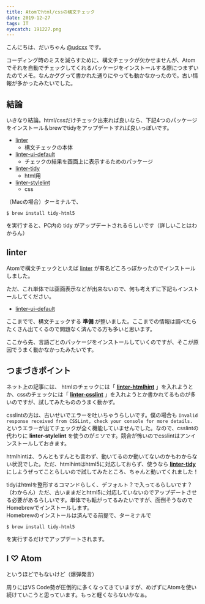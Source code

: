 ```yaml
---
title: Atomでhtml/cssの構文チェック
date: 2019-12−27
tags: IT
eyecatch: 191227.png
---
```


こんにちは、だいちゃん [@udcxx](https://twitter.com/udc_xx) です。

コーディング時のミスを減らすために、構文チェックが欠かせませんが、Atomでそれを自動でチェックしてくれるパッケージをインストールする際につまずいたのでメモ。なんかググって書かれた通りにやっても動かなかったので。古い情報が多かったみたいでした。

## 結論

いきなり結論。html/cssだけチェック出来れば良いなら、下記4つのパッケージをインストール＆brewでtidyをアップデートすれば良いっぽいです。

* [linter](https://atom.io/packages/linter)
  * 構文チェックの本体
* [linter-ui-default](https://atom.io/packages/linter-ui-default)
  * チェックの結果を画面上に表示するためのパッケージ
* [linter-tidy](https://atom.io/packages/linter-tidy)
  * html用
* [linter-stylelint](https://atom.io/packages/linter-stylelint)
  * css

（Macの場合）ターミナルで、

```
$ brew install tidy-html5
```

を実行すると、PC内の tidy がアップデートされるらしいです（詳しいことはわからん）

## linter

Atomで構文チェックといえば [linter](https://atom.io/packages/linter) が有名どころっぽかったのでインストールしました。

ただ、これ単体では画面表示などが出来ないので、何も考えずに下記もインストールしてください。

* [linter-ui-default](https://atom.io/packages/linter-ui-default)

ここまでで、構文チェックする **準備** が整いました。ここまでの情報は調べたらたくさん出てくるので問題なく済んでる方も多いと思います。

ここから先、言語ごとのパッケージをインストールしていくのですが、そこが原因でうまく動かなかったみたいです。

## つまづきポイント

ネット上の記事には、 htmlのチェックには「 **[linter-htmlhint](https://atom.io/packages/linter-htmlhint)** 」を入れようとか、cssのチェックには「 **[linter-csslint](https://atom.io/packages/linter-csslint)** 」を入れようとか書かれてるものが多いのですが、試してみたもののうまく動かず。

csslintの方は、古いせいでエラーを吐いちゃうらしいです。僕の場合も `Invalid response received from CSSLint, check your console for more details.` というエラーが出てチェックが全く機能していませんでした。なので、csslintの代わりに **linter-stylelint** を使うのがミソです。競合が怖いのでcsslintはアンインストールしておきます。

htmlhintは、うんともすんとも言わず、動いてるのか動いてないのかもわからない状況でした。ただ、htmlhintはhtml5に対応しておらず、使うなら **[linter-tidy](https://atom.io/packages/linter-tidy)** にしようぜってことらしいので試してみたところ、ちゃんと動いてくれました！

tidyはhtmlを整形するコマンドらしく、デフォルト？で入ってるらしいです？（わからん）ただ、古いままだとhtml5に対応していないのでアップデートさせる必要があるらしいです。単体でも転がってるみたいですが、面倒そうなのでHomebrewでインストールします。    
Homebrewのインストールは済んでる前提で、ターミナルで

```
$ brew install tidy-html5
```

を実行するだけでアップデートされます。

## I ♡ Atom

というほどでもないけど（爆弾発言）

周りにはVS Code勢が圧倒的に多くなってきていますが、めげずにAtomを使い続けていこうと思っています。もっと軽くならないかなぁ。
